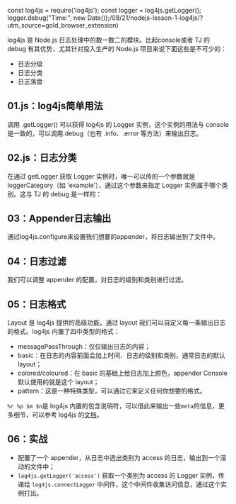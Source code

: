 const log4js = require('log4js');
const logger = log4js.getLogger();
logger.debug("Time:", new Date());/08/21/nodejs-lesson-1-log4js/?utm_source=gold_browser_extension)

log4js 是 Node.js 日志处理中的数一数二的模块。比起console或者 TJ 的 debug 有其优势，尤其针对投入生产的 Node.js 项目来说下面这些是不可少的：

* 日志分级
* 日志分类
* 日志落盘

## 01.js：log4js简单用法

调用 .getLogger() 可以获得 log4js 的 Logger 实例，这个实例的用法与 console 是一致的，可以调用.debug（也有 .info、.error 等方法）来输出日志。

## 02.js：日志分类

在通过 getLogger 获取 Logger 实例时，唯一可以传的一个参数就是 loggerCategory（如 'example'），通过这个参数来指定 Logger 实例属于哪个类别。这与 TJ 的 debug 是一样的：

## 03：Appender日志输出

通过log4js.configure来设置我们想要的appender，将日志输出到了文件中。
## 04：日志过滤

我们可以调整 appender 的配置，对日志的级别和类别进行过滤。

## 05：日志格式

Layout 是 log4js 提供的高级功能，通过 layout 我们可以自定义每一条输出日志的格式。log4js 内置了四中类型的格式：

* messagePassThrough：仅仅输出日志的内容；
* basic：在日志的内容前面会加上时间、日志的级别和类别，通常日志的默认 layout；
* colored/coloured：在 basic 的基础上给日志加上颜色，appender Console 默认使用的就是这个 layout；
* pattern：这是一种特殊类型，可以通过它来定义任何你想要的格式。

`%r %p $m $n`是 log4js 内置的包含说明符，可以借此来输出一些`meta`的信息，更多细节，可以参考 log4js 的[文档](https://github.com/nomiddlename/log4js-node/wiki/Layouts)。

## 06：实战

* 配置了一个 appender，从日志中选出类别为 access 的日志，输出到一个滚动的文件中；
* `log4js.getLogger('access')` 获取一个类别为 access 的 Logger 实例，传递给 `log4js.connectLogger` 中间件，这个中间件收集访问信息，通过这个实例打出。

